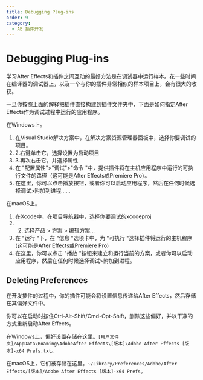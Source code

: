 ```yaml
---
title: Debugging Plug-ins
order: 9
category:
  - AE 插件开发
---
```


# Debugging Plug-ins

学习After Effects和插件之间互动的最好方法是在调试器中运行样本。花一些时间在编译器的调试器上，以及一个与你的插件非常相似的样本项目上，会有很大的收获。

一旦你按照上面的解释把插件直接构建到插件文件夹中，下面是如何指定After Effects作为调试过程中运行的应用程序。

在Windows上。

1. 在Visual Studio解决方案中，在解决方案资源管理器面板中，选择你要调试的项目。
2. 2.右键单击它，选择设置为启动项目
3. 3.再次右击它，并选择属性
4. 在 "配置属性">"调试">"命令 "中，提供插件将在主机应用程序中运行的可执行文件的路径（这可能是After Effects或Premiere Pro）。
5. 在这里，你可以点击播放按钮，或者你可以启动应用程序，然后在任何时候选择调试>附加到进程......

在macOS上。

1. 在Xcode中，在项目导航器中，选择你要调试的xcodeproj
2. 2. 选择产品 > 方案 > 编辑方案...
3. 在 "运行 "下，在 "信息 "选项卡中，为 "可执行 "选择插件将运行的主机程序(这可能是After Effects或Premiere Pro)
4. 在这里，你可以点击 "播放 "按钮来建立和运行当前的方案，或者你可以启动应用程序，然后在任何时候选择调试>附加到进程。

## Deleting Preferences

在开发插件的过程中，你的插件可能会将设置信息传递给After Effects，然后存储在其偏好文件中。

你可以在启动时按住Ctrl-Alt-Shift/Cmd-Opt-Shift，删除这些偏好，并以干净的方式重新启动After Effects。

在Windows上，偏好设置存储在这里。`[用户文件夹]/AppData\Roaming\AdobeAfter Effects\[版本]\Adobe After Effects [版本]-x64 Prefs.txt`。

在macOS上，它们被存储在这里。`~/Library/Preferences/Adobe/After Effects/[版本]/Adobe After Effects [版本]-x64 Prefs`。